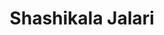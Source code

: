 ---
layout: people-layout
title: Shashikala Jalari
designation: Researcher
email: shashikala@fieldsofview.in
description: Shashikala has more than 18 years of experience in HR and Administration. She has experience in different sectors like hospitality industry, construction, telecommunication adn manufacturing industry. Her hobbies include gardening, reading books and enjoying listening to a wide range of music.
img: shashikala.jpg
category: team
ide: shashikala
permalink: /team/shashikala/
---